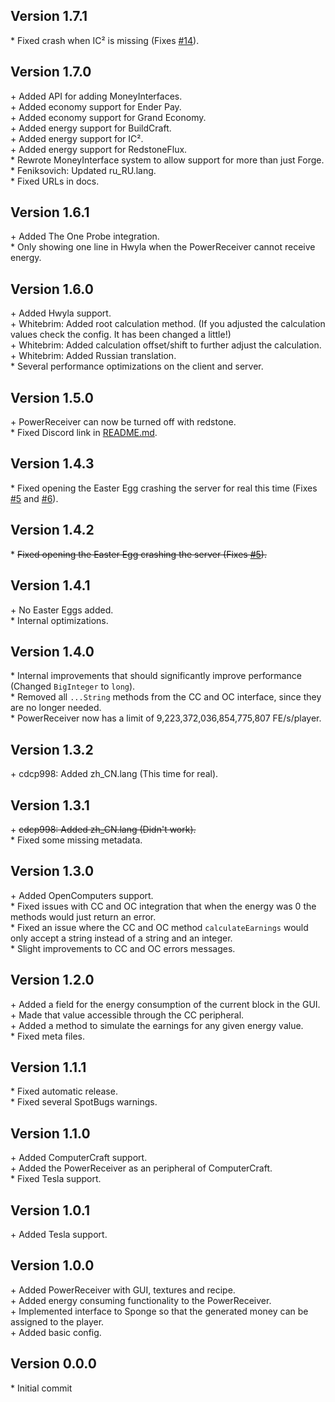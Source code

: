Version 1.7.1
-------------

\* Fixed crash when IC² is missing (Fixes [#14](https://github.com/AuraDevelopmentTeam/PowerMoney/issues/14)).  


Version 1.7.0
-------------

\+ Added API for adding MoneyInterfaces.  
\+ Added economy support for Ender Pay.  
\+ Added economy support for Grand Economy.  
\+ Added energy support for BuildCraft.  
\+ Added energy support for IC².  
\+ Added energy support for RedstoneFlux.  
\* Rewrote MoneyInterface system to allow support for more than just Forge.  
\* Feniksovich: Updated ru_RU.lang.  
\* Fixed URLs in docs.  


Version 1.6.1
-------------

\+ Added The One Probe integration.  
\* Only showing one line in Hwyla when the PowerReceiver cannot receive energy.  


Version 1.6.0
-------------

\+ Added Hwyla support.  
\+ Whitebrim: Added root calculation method. (If you adjusted the calculation values check the config. It has been changed a little!)  
\+ Whitebrim: Added calculation offset/shift to further adjust the calculation.  
\+ Whitebrim: Added Russian translation.  
\* Several performance optimizations on the client and server.  


Version 1.5.0
-------------

\+ PowerReceiver can now be turned off with redstone.  
\* Fixed Discord link in [README.md](README.md).  


Version 1.4.3
-------------

\* Fixed opening the Easter Egg crashing the server for real this time (Fixes [#5](https://github.com/AuraDevelopmentTeam/PowerMoney/issues/5) and
  [#6](https://github.com/AuraDevelopmentTeam/PowerMoney/issues/6)).  


Version 1.4.2
-------------

\* ~~Fixed opening the Easter Egg crashing the server (Fixes [#5](https://github.com/AuraDevelopmentTeam/PowerMoney/issues/5)).~~  


Version 1.4.1
-------------

\+ No Easter Eggs added.  
\* Internal optimizations.  


Version 1.4.0
-------------

\* Internal improvements that should significantly improve performance (Changed `BigInteger` to `long`).  
\* Removed all `...String` methods from the CC and OC interface, since they are no longer needed.  
\* PowerReceiver now has a limit of 9,223,372,036,854,775,807 FE/s/player.  


Version 1.3.2
-------------

\+ cdcp998: Added zh_CN.lang (This time for real).  


Version 1.3.1
-------------

\+ ~~cdcp998: Added zh_CN.lang (Didn't work).~~  
\* Fixed some missing metadata.  


Version 1.3.0
-------------

\+ Added OpenComputers support.  
\* Fixed issues with CC and OC integration that when the energy was 0 the methods would just return an error.  
\* Fixed an issue where the CC and OC method `calculateEarnings` would only accept a string instead of a string and an integer.  
\* Slight improvements to CC and OC errors messages.  


Version 1.2.0
-------------

\+ Added a field for the energy consumption of the current block in the GUI.  
\+ Made that value accessible through the CC peripheral.  
\+ Added a method to simulate the earnings for any given energy value.  
\* Fixed meta files.   


Version 1.1.1
-------------

\* Fixed automatic release.  
\* Fixed several SpotBugs warnings.   


Version 1.1.0
-------------

\+ Added ComputerCraft support.  
\+ Added the PowerReceiver as an peripheral of ComputerCraft.  
\* Fixed Tesla support.  


Version 1.0.1
-------------

\+ Added Tesla support.  


Version 1.0.0
-------------

\+ Added PowerReceiver with GUI, textures and recipe.  
\+ Added energy consuming functionality to the PowerReceiver.  
\+ Implemented interface to Sponge so that the generated money can be assigned to the player.  
\+ Added basic config.  


Version 0.0.0
-------------

\* Initial commit  
